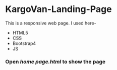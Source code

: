 # KargoVan-Landing-Page
This is a responsive web page. I used here-
- HTML5
- CSS
- Bootstrap4
- JS

### Open ***home page.html*** to show the page
